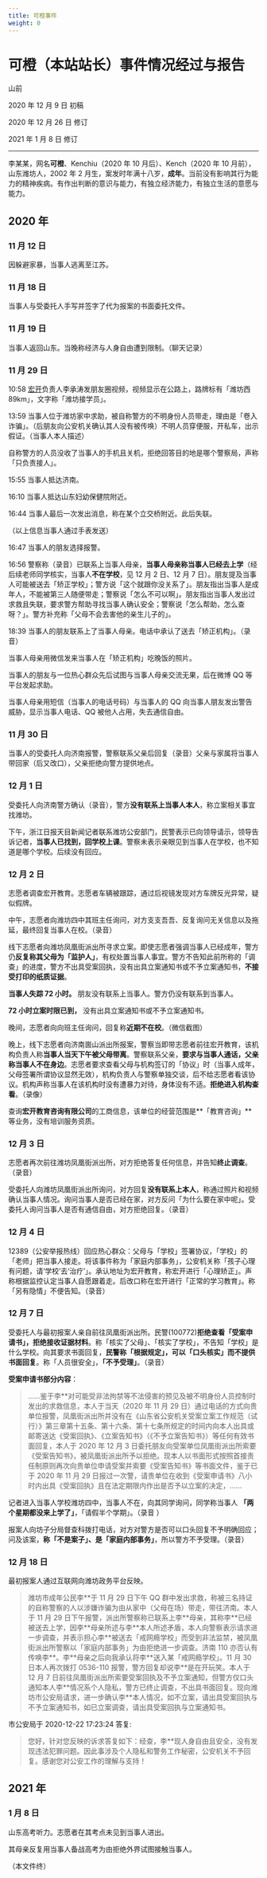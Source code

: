 ```yaml
---
title: 可橙事件
weight: 0
---
```


# 可橙（本站站长）事件情况经过与报告

山前

2020 年 12 月 9 日 初稿

2020 年 12 月 26 日 修订

2021 年 1 月 8 日 修订

---

李某某，网名**可橙**、Kenchiu（2020 年 10 月后）、Kench（2020 年 10 月前），山东潍坊人，2002 年 2 月生，案发时年满十八岁，**成年**。当前没有影响其行为能力的精神疾病。有作出判断的意识与能力，有独立经济能力，有独立生活的意愿与能力。

## 2020 年

### 11 月 12 日

因躲避家暴，当事人逃离至江苏。

### 11 月 18 日

当事人与受委托人手写并签字了代为报案的书面委托文件。

### 11 月 19 日

当事人返回山东。当晚称经济与人身自由遭到限制。（聊天记录）

### 11 月 29 日

10:58 <u>宏开</u>负责人李承涛发朋友圈视频，视频显示在公路上，路牌标有「潍坊西 89km」，文字称「潍坊接学员」。

13:59 当事人位于潍坊家中求助，被自称警方的不明身份人员带走，理由是「卷入诈骗」。（后朋友向公安机关确认其人没有被传唤）不明人员穿便服，开私车，出示假证。（当事人本人描述）

自称警方的人员没收了当事人的手机且关机，拒绝回答目的地是哪个警察局，声称「只负责接人」。

15:55 当事人抵达济南。

16:10 当事人抵达山东妇幼保健院附近。

16:44 当事人最后一次发出消息，称在某个立交桥附近。此后失联。

（以上信息当事人通过手表发送）

16:47 当事人的朋友选择报警。

16:56 警察称（录音）已联系上当事人母亲，**当事人母亲称当事人已经去上学**（经后续老师同学核实，当事人**不在学校**，见 12 月 2 日、12 月 7 日）。朋友提及当事人可能被送去「矫正学校」；警方说「这个就跟你没关系了」。朋友指出当事人是成年人，不能被第三人随便带走；警察说「怎么不可以啊」。朋友指出当事人发出过求救且失联，要求警方帮助寻找当事人确认安全；警察说「怎么帮助，怎么查呀？」。警方补充称「父母不会去害他的亲生儿子的」。

18:39 当事人的朋友联系上了当事人母亲。电话中承认了送去「矫正机构」。（录音）

当事人母亲用微信发来当事人在「矫正机构」吃晚饭的照片。

当事人的朋友与一位热心群众先后试图与当事人母亲交流无果，后在微博 QQ 等平台发起求助。

当事人母亲用短信（当事人的电话号码）与当事人的 QQ 向当事人朋友发出警告威胁，显示当事人电话、QQ 被他人占用，失去通信自由。

### 11 月 30 日

当事人的受委托人向济南报警，警察联系父亲后回复（录音）父亲与家属将当事人带回家（后又改口），父亲拒绝向警方提供地点。

### 12 月 1 日

受委托人向济南警方确认（录音），警方**没有联系上当事人本人**，称立案相关事宜找潍坊。

下午，浙江日报天目新闻记者联系潍坊公安部门，民警表示已向领导请示，领导告诉记者，**当事人已找到，回学校上课**。警察未表示亲眼见到当事人在学校，也不知道是哪个学校。后续没有回应。

### 12 月 2 日

志愿者调查宏开教育。志愿者车辆被跟踪，通过后视镜发现对方车牌反光异常，疑似假牌。

中午，志愿者向潍坊四中其班主任询问，对方支支吾吾、反复询问无关信息以及拖延，最终回复当事人在校。（录音）

线下志愿者向潍坊凤凰街派出所寻求立案。即使志愿者强调当事人已经成年，警方仍**反复称其父母为「监护人」**，有权处置当事人事宜。警方不告知此前所称的「调查」的进度，警方不出具受案回执，没有出具立案通知书或不予立案通知书，**不接受打印的纸质证据**。

**当事人失踪 72 小时。** 朋友没有联系上当事人。警方仍没有联系到当事人。

**72 小时立案时限已到，** 没有出具立案通知书或不予立案通知书。

晚间，志愿者向向班主任询问，回复称**近期不在校**。（微信截图）

晚上，线下志愿者向济南崮山派出所报案，警察当即带志愿者前往宏开教育，该机构负责人称**当事人当天下午被父母带离**。警察联系父亲，**要求与当事人通话，父亲称当事人不在身边**。志愿者要求查看父母与机构签订的「协议」时（当事人成年，父母签署所谓协议显然无效），机构负责人与警察单独交谈，后不给志愿者看该协议。机构声称当事人在该机构时没有遭暴力对待，身体没有不适。**拒绝进入机构查看**。（录像）

查询**宏开教育咨询有限公司**的工商信息，该单位的经营范围是**「教育咨询」**等业务，没有培训服务资质。

### 12 月 3 日

志愿者再次前往潍坊凤凰街派出所，对方拒绝答复任何信息，并告知**终止调查**。（录音）

受委托人向潍坊凤凰街派出所询问，对方回复**没有联系上本人**，称通过照片和视频确认当事人情况。询问当事人是否已经在家，对方反问「为什么要在家中呢」。受委托人询问当事人是否有通信自由，对方拒绝回复。（录音）

### 12 月 4 日

12389（公安举报热线）回应热心群众：父母与「学校」签署协议，「学校」的「老师」把当事人接走。将该事件称为「家庭内部事务」，公安机关称「孩子心理有问题，请‘学校’去‘治疗’」。承认地址为宏开教育，称宏开进行「心理矫正」。声称根据监控认定当事人自愿跟着走。后改口称在宏开进行「正常的学习教育」。称「另有隐情」不便告知。（录音）

### 12 月 7 日

受委托人与最初报案人亲自前往凤凰街派出所。民警(100772)**拒绝查看「受案申请书」，拒绝接收证据材料**。称「核实了父母」、「核实了学校」，不告知「学校」是什么学校。向其要求书面回复，**民警称「根据规定」，可以「口头核实」而不提供书面回复**。称「人员很安全」，**「不予受理」**。（录音）

**受案申请书部分内容**：

> ……鉴于李\*\*对可能受非法拘禁等不法侵害的预见及被不明身份人员控制时发出的求救信息，本人于当天（2020 年 11 月 29 日）通过电话的方式向贵单位报警，凤凰街派出所并没有在《山东省公安机关受案立案工作规范（试行）》第三章第十五条、第十六条、第十七条所规定的时间内向本人出具或邮寄送达《受案回执》、《立案告知书》（《不予立案告知书》）等任何有效书面回复，本人于 2020 年 12 月 3 日委托朋友向受案单位凤凰街派出所索要《受案告知书》，被凤凰街派出所予以拒绝。现本人以书面形式按照首接责任制原则再次向贵单位申请受案并索要《受案告知书》等书面文件，鉴于已于 2020 年 11 月 29 日报过一次警，请贵单位在收到《受案申请书》八小时内出具《受案回执》且在法定期限内作出是否予以立案的决定，……

记者进入当事人学校潍坊四中，当事人不在，向其同学询问，同学称当事人 **「两个星期都没来上学了」**，「请假半个学期」。（录音 ）

报案人向坊子分局督查科拨打电话，对方对警方是否可以口头回复不予明确回应；问及该案，**称「不是案子」、是「家庭内部事务」**，所以警方不予受理。（录音）

### 12 月 18 日

最初报案人通过互联网向潍坊政务平台反映。

> 潍坊市成年公民李\*\*于 11 月 29 日下午 QQ 群中发出求救，称被三名持证的自称警察的人以涉嫌诈骗为由从家中（父母在场）带走，带往济南。本人于 11 月 29 日下午报警，派出所警察称已联系上李\*\*母亲，其称李\*\*已经被送去上学，因李\*\*母亲所述与李\*\*本人所述矛盾，本人向警察表示请求进一步调查，并表示担心李\*\*被送去「戒网瘾学校」而受到非法监禁，被凤凰街派出所警察以「家庭内部事务」为由拒绝进一步调查。济南 110 亦否认有传唤李\*\*。李\*\*母亲之后向我承认将李\*\*送入某「戒网瘾学校」。11 月 30 日本人再次拨打 0536-110 报警，警方回复却说李\*\*是在开玩笑。本人于 12 月 7 日前往凤凰街派出所索要受案回执及不予立案通知，但警方仅口头通知本人李\*\*情况系个人隐私，警方已终止调查，不出具书面回复。现向潍坊市公安局请求，进一步确认李\*\*本人情况，如不立案，请出具受案回执与不予立案通知书，如已立案调查，请出具受案回执与立案通知书。

市公安局于 2020-12-22 17:23:24 答复:

> 您好，针对您反映的诉求答复如下：经查，李\*\*现人身自由且安全，没有发现违法犯罪问题。因此事涉及个人隐私和警务工作秘密，公安机关不予回复。感谢您对公安工作的理解与支持！

## 2021 年

### 1 月 8 日

山东高考听力。志愿者在其考点未见到当事人进出。

其母亲反复用当事人备战高考为由拒绝外界试图接触当事人。

（本文件终）
